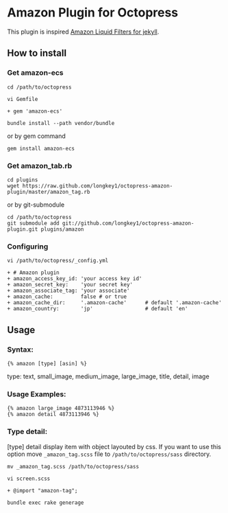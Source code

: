 # Amazon Plugin for Octopress
This  plugin is inspired [Amazon Liquid Filters for jekyll](http://base0.net/posts/amazon-liquid-filters-for-jekyll/).

## How to install

### Get amazon-ecs

    cd /path/to/octopress

    vi Gemfile

    + gem 'amazon-ecs'

    bundle install --path vendor/bundle

or by gem command

    gem install amazon-ecs


### Get amazon_tab.rb

    cd plugins
    wget https://raw.github.com/longkey1/octopress-amazon-plugin/master/amazon_tag.rb


or by git-submodule

    cd /path/to/octopress
    git submodule add git://github.com/longkey1/octopress-amazon-plugin.git plugins/amazon


### Configuring

    vi /path/to/octopress/_config.yml

    + # Amazon plugin
    + amazon_access_key_id: 'your access key id'
    + amazon_secret_key:    'your secret key'
    + amazon_associate_tag: 'your associate'
    + amazon_cache:         false # or true
    + amazon_cache_dir:     '.amazon-cache'      # default '.amazon-cache'
    + amazon_country:       'jp'                 # default 'en'


## Usage

### Syntax:

    {% amazon [type] [asin] %}

type: text, small_image, medium_image, large_image, title, detail, image

### Usage Examples:

    {% amazon large_image 4873113946 %}
    {% amazon detail 4873113946 %}
    
### Type detail:

[type] detail display item with object layouted by css.
If you want to use this option move `_amazon_tag.scss` file to `/path/to/octopress/sass` directory.

    mv _amazon_tag.scss /path/to/octopress/sass

    vi screen.scss

    + @import "amazon-tag";

    bundle exec rake generage
